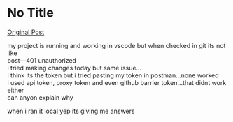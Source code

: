 # No Title

[Original Post](https://discourse.onlinedegree.iitm.ac.in/t/169029/458)

<p>my project is running and working in vscode but when checked in git its not like<br>
post—401 unauthorized<br>
i tried making changes today but same issue…<br>
i think its the token but i tried pasting my token in postman…none worked<br>
i used api token, proxy token and even github barrier token…that didnt work either<br>
can anyon explain why</p>
<p>when i ran it local yep its giving me answers</p>